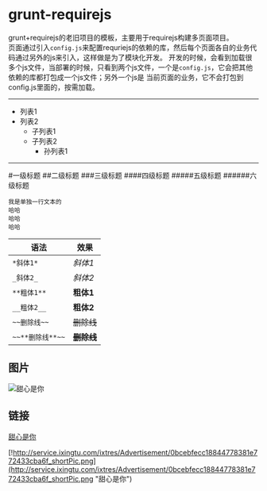 # grunt-requirejs
grunt+requirejs的老旧项目的模板，主要用于requirejs构建多页面项目。<br/>
页面通过引入`config.js`来配置requriejs的依赖的库，然后每个页面各自的业务代码通过另外的js来引入，这样做是为了模块化开发。
开发的时候，会看到加载很多个js文件，当部署的时候，只看到两个js文件，一个是`config.js`，它会把其他依赖的库都打包成一个js文件；另外一个js是
当前页面的业务，它不会打包到config.js里面的，按需加载。

****

* 列表1
* 列表2
    * 子列表1
    * 子列表2
        * 孙列表1

______________
        
#一级标题
##二级标题
###三级标题
####四级标题
#####五级标题
######六级标题

```
我是单独一行文本的
哈哈
哈哈
哈哈
```

|语法|效果|
|---|----|
|`*斜体1*`|*斜体1*|
|`_斜体2_`|_斜体2_|
|`**粗体1**`|**粗体1**|
|`__粗体2__`|__粗体2__|
|`~~删除线~~`|~~删除线~~|
|`~~**删除线**~~`|~~**删除线**~~|
        

图片
------
![甜心是你][abc]

链接
---

[甜心是你][abc]

[!http://service.ixingtu.com/ixtres/Advertisement/0bcebfecc18844778381e772433cba6f_shortPic.png](http://service.ixingtu.com/ixtres/Advertisement/0bcebfecc18844778381e772433cba6f_shortPic.png "甜心是你")

[abc]:http://service.ixingtu.com/ixtres/Advertisement/0bcebfecc18844778381e772433cba6f_shortPic.png "甜心是你"


























